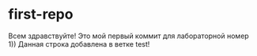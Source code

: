 # first-repo

Всем здравствуйте! Это мой первый коммит для лабораторной номер 1))
Данная строка добавлена в ветке test!